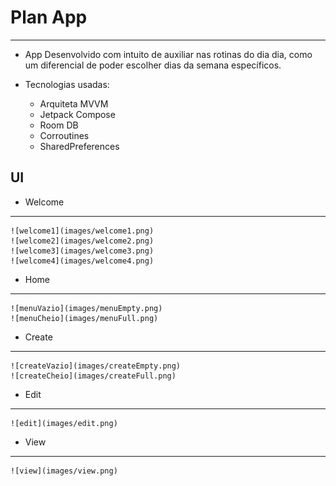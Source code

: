 # Plan App

---

- App Desenvolvido com intuito de auxiliar nas rotinas do dia dia, como um diferencial de poder escolher dias da semana específicos.

- Tecnologias usadas:
    - Arquiteta MVVM
    - Jetpack Compose 
    - Room DB
    - Corroutines
    - SharedPreferences

## UI

- Welcome

---

    ![welcome1](images/welcome1.png)
    ![welcome2](images/welcome2.png)
    ![welcome3](images/welcome3.png)
    ![welcome4](images/welcome4.png)

- Home

---

    ![menuVazio](images/menuEmpty.png)
    ![menuCheio](images/menuFull.png)

- Create

---

    ![createVazio](images/createEmpty.png)
    ![createCheio](images/createFull.png)

- Edit

---

    ![edit](images/edit.png)

- View

---

    ![view](images/view.png)
